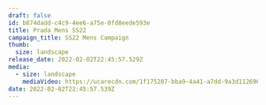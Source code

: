 ```yaml
---
draft: false
id: b874dadd-c4c9-4ee6-a75e-0fd8eede593e
title: Prada Mens SS22
campaign_title: SS22 Mens Campaign
thumb:
  size: landscape
release_date: 2022-02-02T22:45:57.529Z
media:
  - size: landscape
    mediaVideo: https://ucarecdn.com/1f175287-bba9-4a41-a7dd-9a3d112696c7/
date: 2022-02-02T22:45:57.539Z
---
```

